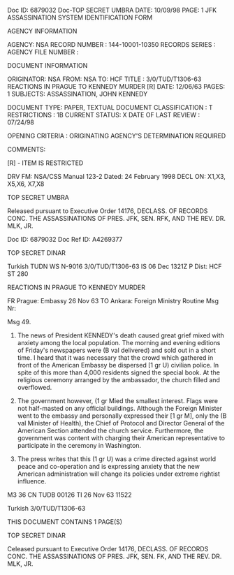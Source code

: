 Doc ID: 6879032 Doc-TOP SECRET UMBRA DATE: 10/09/98
PAGE: 1
JFK ASSASSINATION SYSTEM
IDENTIFICATION FORM

AGENCY INFORMATION

AGENCY: NSA
RECORD NUMBER : 144-10001-10350
RECORDS SERIES :
AGENCY FILE NUMBER :

DOCUMENT INFORMATION

ORIGINATOR: NSA
FROM: NSA
TO: HCF
TITLE : 3/0/TUD/T1306-63 REACTIONS IN PRAGUE TO KENNEDY MURDER [R]
DATE: 12/06/63
PAGES: 1
SUBJECTS:
ASSASSINATION, JOHN KENNEDY

DOCUMENT TYPE: PAPER, TEXTUAL DOCUMENT
CLASSIFICATION : T
RESTRICTIONS : 1B
CURRENT STATUS: X
DATE OF LAST REVIEW : 07/24/98

OPENING CRITERIA :
ORIGINATING AGENCY'S DETERMINATION REQUIRED

COMMENTS:

[R] - ITEM IS RESTRICTED

DRV FM: NSA/CSS Manual 123-2
Dated: 24 February 1998
DECL ON: X1,X3, X5,X6, X7,X8

TOP SECRET UMBRA

Released pursuant to Executive Order 14176, DECLASS. OF RECORDS CONC. THE ASSASSINATIONS OF PRES. JFK, SEN.
RFK, AND THE REV. DR. MLK, JR.

Doc ID: 6879032 Doc Ref ID: A4269377

TOP SECRET DINAR

Turkish TUDN WS N-9016 3/0/TUD/T1306-63
IS 06 Dec 1321Z P
Dist: HCF
ST 280

REACTIONS IN PRAGUE TO KENNEDY MURDER

FR Prague: Embassy 26 Nov 63
TO Ankara: Foreign Ministry Routine
Msg Nr:

Msg 49.

1. The news of President KENNEDY's death caused great grief
mixed with anxiety among the local population. The morning and
evening editions of Friday's newspapers were (B val delivered)
and sold out in a short time. I heard that it was necessary that
the crowd which gathered in front of the American Embassy be
dispersed [1 gr U) civilian police. In spite of this more than
4,000 residents signed the special book. At the religious ceremony
arranged by the ambassador, the church filled and overflowed.

2. The government however, (1 gr Mied the smallest interest.
Flags were not half-masted on any official buildings. Although the
Foreign Minister went to the embassy and personally expressed their
[1 gr M], only the (B val Minister of Health), the Chief of Protocol
and Director General of the American Section attended the church
service. Furthermore, the government was content with charging
their American representative to participate in the ceremony in
Washington.

3. The press writes that this (1 gr U) was a crime directed
against world peace and co-operation and is expressing anxiety
that the new American administration will change its policies under
extreme rightist influence.

M3 36 CN TUDB 00126 TI 26 Nov 63 11522

Turkish 3/0/TUD/T1306-63

THIS DOCUMENT CONTAINS 1 PAGE(S)

TOP SECRET DINAR

Celeased pursuant to Executive Order 14176, DECLASS. OF RECORDS CONC. THE ASSASSINATIONS OF PRES. JFK, SEN.
FK, AND THE REV. DR. MLK, JR.
